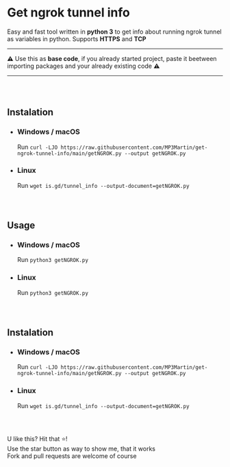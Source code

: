 


# Get ngrok tunnel info
Easy and fast tool written in **python 3** to get info about running ngrok tunnel as variables in python. Supports **HTTPS** and **TCP**
___
**⚠** Use this as **base code**, if you already started project, paste it beetween importing packages and your already existing code **⚠**
___
### ‎

## Instalation
* ### Windows / macOS
	Run `curl -LJO https://raw.githubusercontent.com/MP3Martin/get-ngrok-tunnel-info/main/getNGROK.py --output getNGROK.py`
	
* ### Linux
	Run `wget is.gd/tunnel_info --output-document=getNGROK.py`
### ‎

## Usage
* ### Windows / macOS
	Run `python3 getNGROK.py`
	
* ### Linux
	Run `python3 getNGROK.py`

### ‎
## Instalation
* ### Windows / macOS
	Run `curl -LJO https://raw.githubusercontent.com/MP3Martin/get-ngrok-tunnel-info/main/getNGROK.py --output getNGROK.py`
	
* ### Linux
	Run `wget is.gd/tunnel_info --output-document=getNGROK.py`
### ‎


U like this? Hit that ⭐!                                
Use the star button as way to show me, that it works              
Fork and pull requests are welcome of course
